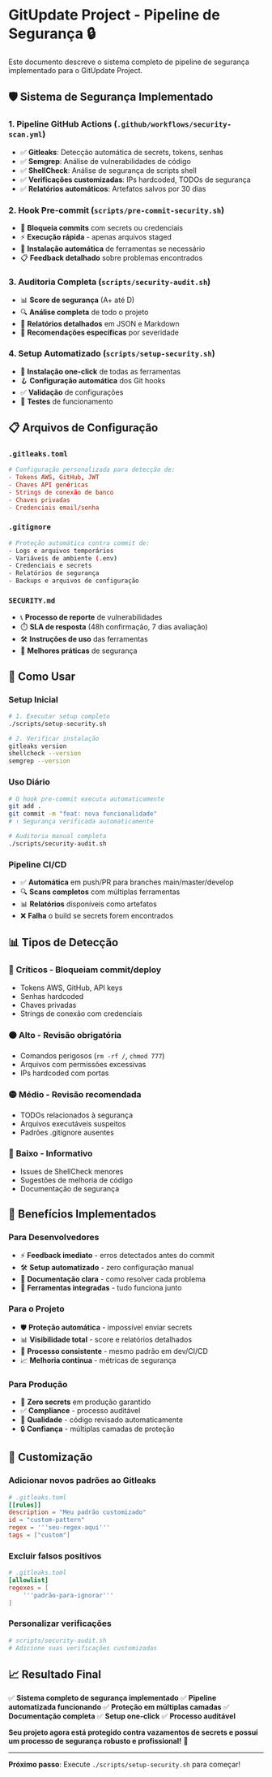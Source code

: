 # GitUpdate Project - Pipeline de Segurança 🔒

Este documento descreve o sistema completo de pipeline de segurança implementado para o GitUpdate Project.

## 🛡️ Sistema de Segurança Implementado

### 1. **Pipeline GitHub Actions** (`.github/workflows/security-scan.yml`)
- ✅ **Gitleaks**: Detecção automática de secrets, tokens, senhas
- ✅ **Semgrep**: Análise de vulnerabilidades de código
- ✅ **ShellCheck**: Análise de segurança de scripts shell
- ✅ **Verificações customizadas**: IPs hardcoded, TODOs de segurança
- ✅ **Relatórios automáticos**: Artefatos salvos por 30 dias

### 2. **Hook Pre-commit** (`scripts/pre-commit-security.sh`)
- 🚫 **Bloqueia commits** com secrets ou credenciais
- ⚡ **Execução rápida** - apenas arquivos staged
- 🔧 **Instalação automática** de ferramentas se necessário
- 📋 **Feedback detalhado** sobre problemas encontrados

### 3. **Auditoria Completa** (`scripts/security-audit.sh`)
- 📊 **Score de segurança** (A+ até D)
- 🔍 **Análise completa** de todo o projeto
- 📄 **Relatórios detalhados** em JSON e Markdown
- 🎯 **Recomendações específicas** por severidade

### 4. **Setup Automatizado** (`scripts/setup-security.sh`)
- 🚀 **Instalação one-click** de todas as ferramentas
- 🪝 **Configuração automática** dos Git hooks
- ✅ **Validação** de configurações
- 🧪 **Testes** de funcionamento

## 📋 Arquivos de Configuração

### `.gitleaks.toml`
```toml
# Configuração personalizada para detecção de:
- Tokens AWS, GitHub, JWT
- Chaves API genéricas
- Strings de conexão de banco
- Chaves privadas
- Credenciais email/senha
```

### `.gitignore`
```bash
# Proteção automática contra commit de:
- Logs e arquivos temporários
- Variáveis de ambiente (.env)
- Credenciais e secrets
- Relatórios de segurança
- Backups e arquivos de configuração
```

### `SECURITY.md`
- 📞 **Processo de reporte** de vulnerabilidades
- ⏱️ **SLA de resposta** (48h confirmação, 7 dias avaliação)
- 🛠️ **Instruções de uso** das ferramentas
- 📖 **Melhores práticas** de segurança

## 🚀 Como Usar

### Setup Inicial
```bash
# 1. Executar setup completo
./scripts/setup-security.sh

# 2. Verificar instalação
gitleaks version
shellcheck --version
semgrep --version
```

### Uso Diário
```bash
# O hook pre-commit executa automaticamente
git add .
git commit -m "feat: nova funcionalidade"
# ↑ Segurança verificada automaticamente

# Auditoria manual completa
./scripts/security-audit.sh
```

### Pipeline CI/CD
- ✅ **Automática** em push/PR para branches main/master/develop
- 🔍 **Scans completos** com múltiplas ferramentas
- 📊 **Relatórios** disponíveis como artefatos
- ❌ **Falha** o build se secrets forem encontrados

## 📊 Tipos de Detecção

### 🔴 **Críticos - Bloqueiam commit/deploy**
- Tokens AWS, GitHub, API keys
- Senhas hardcoded
- Chaves privadas
- Strings de conexão com credenciais

### 🟠 **Alto - Revisão obrigatória**
- Comandos perigosos (`rm -rf /`, `chmod 777`)
- Arquivos com permissões excessivas
- IPs hardcoded com portas

### 🟡 **Médio - Revisão recomendada**
- TODOs relacionados à segurança
- Arquivos executáveis suspeitos
- Padrões .gitignore ausentes

### 🔵 **Baixo - Informativo**
- Issues de ShellCheck menores
- Sugestões de melhoria de código
- Documentação de segurança

## 🎯 Benefícios Implementados

### **Para Desenvolvedores**
- ⚡ **Feedback imediato** - erros detectados antes do commit
- 🛠️ **Setup automatizado** - zero configuração manual
- 📖 **Documentação clara** - como resolver cada problema
- 🔧 **Ferramentas integradas** - tudo funciona junto

### **Para o Projeto**
- 🛡️ **Proteção automática** - impossível enviar secrets
- 📊 **Visibilidade total** - score e relatórios detalhados
- 🔄 **Processo consistente** - mesmo padrão em dev/CI/CD
- 📈 **Melhoria contínua** - métricas de segurança

### **Para Produção**
- 🚫 **Zero secrets** em produção garantido
- ✅ **Compliance** - processo auditável
- 🎯 **Qualidade** - código revisado automaticamente
- 🔒 **Confiança** - múltiplas camadas de proteção

## 🔧 Customização

### Adicionar novos padrões ao Gitleaks
```toml
# .gitleaks.toml
[[rules]]
description = "Meu padrão customizado"
id = "custom-pattern"
regex = '''seu-regex-aqui'''
tags = ["custom"]
```

### Excluir falsos positivos
```toml
# .gitleaks.toml
[allowlist]
regexes = [
    '''padrão-para-ignorar'''
]
```

### Personalizar verificações
```bash
# scripts/security-audit.sh
# Adicione suas verificações customizadas
```

## 📈 Resultado Final

✅ **Sistema completo de segurança implementado**
✅ **Pipeline automatizada funcionando**
✅ **Proteção em múltiplas camadas**
✅ **Documentação completa**
✅ **Setup one-click**
✅ **Processo auditável**

**Seu projeto agora está protegido contra vazamentos de secrets e possui um processo de segurança robusto e profissional!** 🎉

---

**Próximo passo**: Execute `./scripts/setup-security.sh` para começar!
